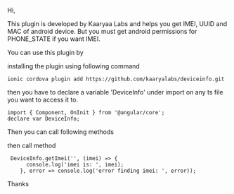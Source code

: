 Hi,

This plugin is developed by Kaaryaa Labs and helps you get IMEI, UUID and MAC of android device. But you must get android permissions for PHONE_STATE if you want IMEI.

You can use this plugin by 

installing the plugin using following command

    ionic cordova plugin add https://github.com/kaaryalabs/deviceinfo.git

then you have to declare a variable 'DeviceInfo' under import on any ts file you want to access it to.

    import { Component, OnInit } from '@angular/core';
    declare var DeviceInfo;

Then you can call following methods

then call method 

     DeviceInfo.getImei('', (imei) => {
          console.log('imei is: ', imei);
        }, error => console.log('error finding imei: ', error));

Thanks

